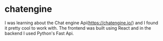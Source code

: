# chatengine
I was learning about the Chat engine Api(https://chatengine.io/) and I found it pretty cool to work with.
The frontend was built using React and in the backend I used Python's Fast Api.

